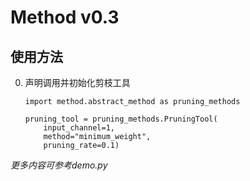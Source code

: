# Method v0.3

## 使用方法
0. 声明调用并初始化剪枝工具  
    ```
    import method.abstract_method as pruning_methods
    
    pruning_tool = pruning_methods.PruningTool(
        input_channel=1,
        method="minimum_weight",
        pruning_rate=0.1)
    ```

*更多内容可参考demo.py*